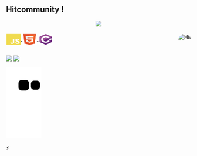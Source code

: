 ## Hitcommunity !
<div align="center">
  <a href="https://github.com/hitcomm">
  <img height="180em" src="https://c.tenor.com/DIkPpCTaJrsAAAAC/hvh-walking.gif"/>
  
</div>
<div style="display: inline_block"><br>
  <img align="center" alt="Rafa-Js" height="30" width="40" src="https://raw.githubusercontent.com/devicons/devicon/master/icons/javascript/javascript-plain.svg">
  <img align="center" alt="Rafa-HTML" height="30" width="40" src="https://raw.githubusercontent.com/devicons/devicon/master/icons/html5/html5-original.svg">
  

  <img align="center" alt="Rafa-Csharp" height="30" width="40" src="https://raw.githubusercontent.com/devicons/devicon/master/icons/csharp/csharp-original.svg">
  <img align="right" alt="Hit" height="150" style="border-radius:50px;" src="https://yt3.ggpht.com/EPsjVpKYQSORePx8Pft1OeoyBAucr1fG29L-8uxD06wcj2Q8qr8EG-c6DpoUDvMTF6TFLXTZpiM=s88-c-k-c0x00ffffff-no-rj">
</div>
  
  ##
 
<div> 
  <a href="https://www.youtube.com/channel/UCaP0jyUrrSOJuI6xdXPdJFw" target="_blank"><img src="https://img.shields.io/badge/YouTube-FF0000?style=for-the-badge&logo=youtube&logoColor=white" target="_blank"></a>
<a href="https://discord.gg/pq6hvjPCUB" target="_blank"><img src="https://img.shields.io/badge/Discord-7289DA?style=for-the-badge&logo=discord&logoColor=white" target="_blank"></a> 
  
 
  ![Snake animation](https://github.com/rafaballerini/rafaballerini/blob/output/github-contribution-grid-snake.svg)
 
</div>




⚡ 

